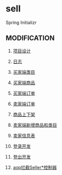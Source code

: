 # sell
Spring Initializr

MODIFICATION
------------
1. [项目设计](./PART_1.md)
2. [日志](./PART_2.md)
3. [买家端类目](./PART_3.md)
4. [买家端商品](./PART_4.md)
5. [买家端订单](./PART_5.md)

6. [卖家端订单](./PART_6.md)
7. [商品上下架](./PART_7.md)
8. [卖家端新增商品和类目](./PART_8.md)
9. [卖家信息表](./PART_9.md)

10. [登录开发](./PART_10.md)
11. [登出开发](./PART_11.md)
12. [aop拦截Seller*控制器](./PART_12.md)